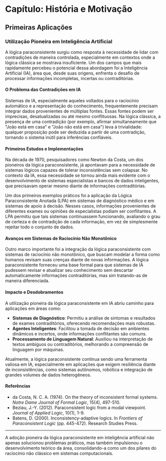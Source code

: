 
# Capítulo: História e Motivação

## Primeiras Aplicações

### Utilização Pioneira em Inteligência Artificial

A lógica paraconsistente surgiu como resposta à necessidade de lidar com contradições de maneira controlada, especialmente em contextos onde a lógica clássica se mostrava insuficiente. Um dos campos que mais rapidamente percebeu o potencial dessa abordagem foi a Inteligência Artificial (IA), área que, desde suas origens, enfrenta o desafio de processar informações incompletas, incertas ou contraditórias.

#### O Problema das Contradições em IA

Sistemas de IA, especialmente aqueles voltados para o raciocínio automático e a representação do conhecimento, frequentemente precisam integrar dados provenientes de múltiplas fontes. Essas fontes podem ser imprecisas, desatualizadas ou até mesmo conflituosas. Na lógica clássica, a presença de uma contradição (por exemplo, afirmar simultaneamente que "João está em casa" e "João não está em casa") leva à trivialidade: qualquer proposição pode ser deduzida a partir de uma contradição, tornando o sistema inútil para inferências confiáveis.

#### Primeiros Estudos e Implementações

Na década de 1970, pesquisadores como Newton da Costa, um dos pioneiros da lógica paraconsistente, já apontavam para a necessidade de sistemas lógicos capazes de tolerar inconsistências sem colapsar. No contexto da IA, essa necessidade se tornou ainda mais evidente com o desenvolvimento de sistemas especialistas e bancos de dados inteligentes, que precisavam operar mesmo diante de informações contraditórias.

Um dos primeiros exemplos práticos foi a aplicação da Lógica Paraconsistente Anotada (LPA) em sistemas de diagnóstico médico e em sistemas de apoio à decisão. Nesses casos, informações provenientes de diferentes exames ou opiniões de especialistas podiam ser conflitantes. A LPA permitiu que tais sistemas continuassem funcionando, avaliando o grau de certeza e de contradição de cada informação, em vez de simplesmente rejeitar todo o conjunto de dados.

#### Avanços em Sistemas de Raciocínio Não Monotônico

Outro marco importante foi a integração da lógica paraconsistente com sistemas de raciocínio não monotônico, que buscam modelar a forma como humanos revisam suas crenças diante de novas informações. A lógica paraconsistente forneceu uma base formal para que sistemas de IA pudessem revisar e atualizar seu conhecimento sem descartar automaticamente informações contraditórias, mas sim tratando-as de maneira diferenciada.

#### Impacto e Desdobramentos

A utilização pioneira da lógica paraconsistente em IA abriu caminho para aplicações em áreas como:

- **Sistemas de Diagnóstico**: Permitiu a análise de sintomas e resultados de exames contraditórios, oferecendo recomendações mais robustas.
- **Agentes Inteligentes**: Facilitou a tomada de decisão em ambientes dinâmicos e incertos, onde informações conflitantes são comuns.
- **Processamento de Linguagem Natural**: Auxiliou na interpretação de textos ambíguos ou contraditórios, melhorando a compreensão de linguagem por máquinas.

Atualmente, a lógica paraconsistente continua sendo uma ferramenta valiosa em IA, especialmente em aplicações que exigem resiliência diante de inconsistências, como sistemas autônomos, robótica e integração de grandes volumes de dados heterogêneos.

#### Referências

- da Costa, N. C. A. (1974). On the theory of inconsistent formal systems. *Notre Dame Journal of Formal Logic*, 15(4), 497-510.
- Beziau, J.-Y. (2012). Paraconsistent logic from a modal viewpoint. *Journal of Applied Logic*, 10(1), 1-9.
- Batens, D. (2000). Inconsistency-adaptive logics. In *Frontiers of Paraconsistent Logic* (pp. 445-472). Research Studies Press.

---

A adoção pioneira da lógica paraconsistente em inteligência artificial não apenas solucionou problemas práticos, mas também impulsionou o desenvolvimento teórico da área, consolidando-a como um dos pilares do raciocínio não clássico em sistemas computacionais.
```
